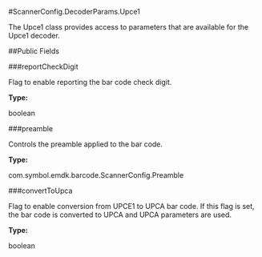 #ScannerConfig.DecoderParams.Upce1

The Upce1 class provides access to parameters that are available for
 the Upce1 decoder.

##Public Fields

###reportCheckDigit

Flag to enable reporting the bar code check digit.

**Type:**

boolean

###preamble

Controls the preamble applied to the bar code.

**Type:**

com.symbol.emdk.barcode.ScannerConfig.Preamble

###convertToUpca

Flag to enable conversion from UPCE1 to UPCA bar code. If this
 flag is set, the bar code is converted to UPCA and UPCA
 parameters are used.

**Type:**

boolean

